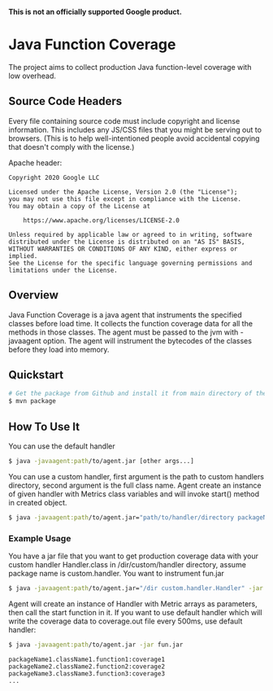 **This is not an officially supported Google product.**

# Java Function Coverage

The project aims to collect production Java function-level coverage with low overhead.

## Source Code Headers

Every file containing source code must include copyright and license
information. This includes any JS/CSS files that you might be serving out to
browsers. (This is to help well-intentioned people avoid accidental copying that
doesn't comply with the license.)

Apache header:

```
Copyright 2020 Google LLC

Licensed under the Apache License, Version 2.0 (the "License");
you may not use this file except in compliance with the License.
You may obtain a copy of the License at

    https://www.apache.org/licenses/LICENSE-2.0

Unless required by applicable law or agreed to in writing, software
distributed under the License is distributed on an "AS IS" BASIS,
WITHOUT WARRANTIES OR CONDITIONS OF ANY KIND, either express or implied.
See the License for the specific language governing permissions and
limitations under the License.
```

## Overview

Java Function Coverage is a java agent that instruments the specified classes before load time. It collects the function coverage data for all the methods in those classes. The agent must be passed to the jvm with -javaagent option. The agent will instrument the bytecodes of the classes before they load into memory. 

## Quickstart

```bash
# Get the package from Github and install it from main directory of the package
$ mvn package
```

## How To Use It

You can use the default handler
```bash
$ java -javaagent:path/to/agent.jar [other args...]
```

You can use a custom handler, first argument is the path to custom handlers directory, second argument is the full class name. Agent create an instance of given handler with Metrics class variables and will invoke start() method in created object.
```bash
$ java -javaagent:path/to/agent.jar="path/to/handler/directory packageName.ClassName" [other args...]
```

### Example Usage

You have a jar file that you want to get production coverage data with your custom handler Handler.class in /dir/custom/handler directory, assume package name is custom.handler. You want to instrument fun.jar

```bash
$ java -javaagent:path/to/agent.jar="/dir custom.handler.Handler" -jar fun.jar
```

Agent will create an instance of Handler with Metric arrays as parameters, then call the start function in it. If you want to use default handler which will write the coverage data to coverage.out file every 500ms, use default handler:
```bash
$ java -javaagent:path/to/agent.jar -jar fun.jar
```

```
packageName1.className1.function1:coverage1
packageName2.className2.function2:coverage2
packageName3.className3.function3:coverage3
...
```
